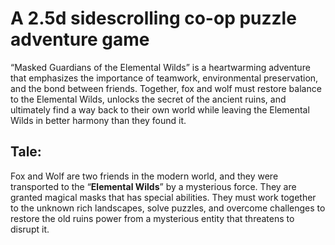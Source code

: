 # A 2.5d sidescrolling co-op puzzle adventure game
“Masked Guardians of the Elemental Wilds” is a heartwarming adventure that emphasizes the importance of teamwork, environmental preservation, and the bond between friends. Together, fox and wolf must restore balance to the Elemental Wilds, unlocks the secret of the ancient ruins, and ultimately find a way back to their own world while leaving the Elemental Wilds in better harmony than they found it. 

## Tale: 

Fox and Wolf are two friends in the modern world, and they were transported to the “**Elemental Wilds**” by a mysterious force. They are granted magical masks that has special abilities. They must work together to the unknown rich landscapes, solve puzzles, and overcome challenges to restore the old ruins power from a mysterious entity that threatens to disrupt it. 
